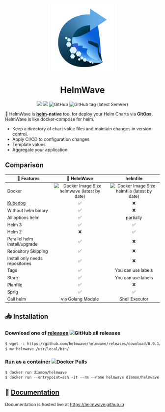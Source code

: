 <p align="center">
  <img  src="https://raw.githubusercontent.com/helmwave/logo/main/logo.png" style="max-height:100%;" height="220px" />
</p>

<h1 align="center"> HelmWave</h1>

<p align="center">
  <a href="https://github.com/helmwave/helmwave/actions?query=workflow%3Arelease"><img src="https://github.com/helmwave/helmwave/workflows/release/badge.svg" /></a>
  <a href="https://t.me/helmwave" ><img src="https://img.shields.io/badge/telegram-chat-179cde.svg?logo=telegram" /></a>
  <img alt="GitHub" src="https://img.shields.io/github/license/zhilyaev/helmwave">
  <img alt="GitHub tag (latest SemVer)" src="https://img.shields.io/github/v/tag/zhilyaev/helmwave?label=latest">
</p>


🌊 HelmWave is **[helm](https://github.com/helm/helm/)-native** tool for deploy your Helm Charts via **GitOps**.
HelmWave is like docker-compose for helm.

- Keep a directory of chart value files and maintain changes in version control.
- Apply CI/CD to configuration changes
- Template values
- Aggregate your application

## Comparison

🚀 Features  | 🌊 HelmWave   | helmfile
-------------| :------------:|:-----------:
Docker | ![Docker Image Size helmwave (latest by date)](https://img.shields.io/docker/image-size/diamon/helmwave) | ![Docker Image Size helmfile (latest by date)](https://img.shields.io/docker/image-size/chatwork/helmfile)
[Kubedog](https://github.com/werf/kubedog) |✅|❌
Without helm binary |✅|❌
All options helm|✅|partially
Helm 3 |✅|✅
Helm 2 |❌|✅
Parallel helm install/upgrade |✅|❌
Repository Skipping|✅|❌
Install only needs repositories|✅|❌
Tags|✅| You can use labels
Store|✅| You can use labels
Planfile|✅|❌
Sprig | ✅|✅
Call helm | via Golang Module | Shell Executor


## 📥 Installation

### Download one of [releases](https://github.com/helmwave/helmwave/releases) ![GitHub all releases](https://img.shields.io/github/downloads/zhilyaev/helmwave/total)

```bash
$ wget -c https://github.com/helmwave/helmwave/releases/download/0.9.1/helmwave_0.9.1_linux_amd64.tar.gz -O - | tar -xz
$ mv helmwave /usr/local/bin/
```


### Run as a container ![Docker Pulls](https://img.shields.io/docker/pulls/diamon/helmwave)

```
$ docker run diamon/helmwave
$ docker run --entrypoint=ash -it --rm --name helmwave diamon/helmwave
```

## 📖 [Documentation](https://helmwave.github.io/)

Documentation is hosted live at https://helmwave.github.io

